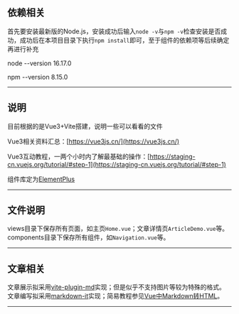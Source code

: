 
## 依赖相关
首先要安装最新版的Node.js，安装成功后输入`node -v`与`npm -v`检查安装是否成功，成功后在本项目目录下执行`npm install`即可，至于组件的依赖项等后续确定再进行补充

node --version 16.17.0

npm --version 8.15.0

-----------------------
## 说明

目前根据的是Vue3+Vite搭建，说明一些可以看看的文件

Vue3相关资料汇总：[https://vue3js.cn/](https://vue3js.cn/)

Vue3互动教程，一两个小时内了解最基础的操作：[https://staging-cn.vuejs.org/tutorial/#step-1](https://staging-cn.vuejs.org/tutorial/#step-1)

组件库定为[ElementPlus](https://element-plus.gitee.io/zh-CN/)

-------------------------
## 文件说明

views目录下保存所有页面，如主页`Home.vue`；文章详情页`ArticleDemo.vue`等。components目录下保存所有组件，如`Navigation.vue`等。

-------------------------
## 文章相关

文章展示拟采用[vite-plugin-md](https://github.com/antfu/vite-plugin-md)实现；但是似乎不支持图片等较为特殊的格式。
文章编写拟采用[markdown-it](https://markdown-it.docschina.org/api/Core.html#core-new)实现；简易教程参见[Vue中Markdown转HTML](https://www.bilibili.com/video/BV1kf4y1B7Mp)。

-------------------------